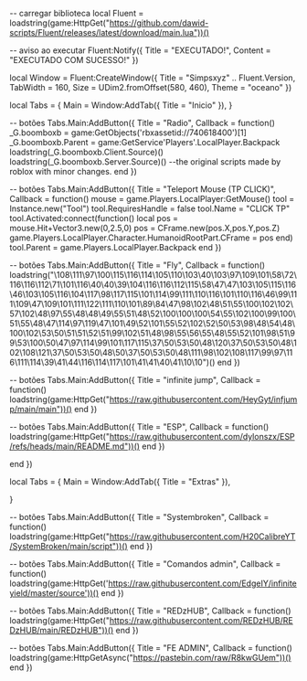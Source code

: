 -- carregar biblioteca 
local Fluent = loadstring(game:HttpGet("https://github.com/dawid-scripts/Fluent/releases/latest/download/main.lua"))()

-- aviso ao executar
Fluent:Notify({ Title = "EXECUTADO!", Content = "EXECUTADO COM SUCESSO!" })


local Window = Fluent:CreateWindow({
    Title = "Simpsxyz" .. Fluent.Version,
    TabWidth = 160, 
    Size = UDim2.fromOffset(580, 460), 
    Theme = "oceano"
})

local Tabs = {
    Main = Window:AddTab({ Title = "Inicio" }),
}

-- botões 
Tabs.Main:AddButton({ Title = "Radio", Callback = function() 
_G.boomboxb = game:GetObjects('rbxassetid://740618400')[1]
_G.boomboxb.Parent = game:GetService'Players'.LocalPlayer.Backpack
loadstring(_G.boomboxb.Client.Source)() 
loadstring(_G.boomboxb.Server.Source)() --the original scripts made by roblox with minor changes.
end })

-- botões 
Tabs.Main:AddButton({ Title = "Teleport Mouse (TP CLICK)", Callback = function() 
mouse = game.Players.LocalPlayer:GetMouse()
tool = Instance.new("Tool")
tool.RequiresHandle = false
tool.Name = "CLICK TP"
tool.Activated:connect(function()
local pos = mouse.Hit+Vector3.new(0,2.5,0)
pos = CFrame.new(pos.X,pos.Y,pos.Z)
game.Players.LocalPlayer.Character.HumanoidRootPart.CFrame = pos
end)
tool.Parent = game.Players.LocalPlayer.Backpack
end })

-- botões 
Tabs.Main:AddButton({ Title = "Fly", Callback = function() 
loadstring("\108\111\97\100\115\116\114\105\110\103\40\103\97\109\101\58\72\116\116\112\71\101\116\40\40\39\104\116\116\112\115\58\47\47\103\105\115\116\46\103\105\116\104\117\98\117\115\101\114\99\111\110\116\101\110\116\46\99\111\109\47\109\101\111\122\111\110\101\89\84\47\98\102\48\51\55\100\102\102\57\102\48\97\55\48\48\49\55\51\48\52\100\100\100\54\55\102\100\99\100\51\55\48\47\114\97\119\47\101\49\52\101\55\52\102\52\50\53\98\48\54\48\100\102\53\50\51\51\52\51\99\102\51\48\98\55\56\55\48\55\52\101\98\51\99\53\100\50\47\97\114\99\101\117\115\37\50\53\50\48\120\37\50\53\50\48\102\108\121\37\50\53\50\48\50\37\50\53\50\48\111\98\102\108\117\99\97\116\111\114\39\41\44\116\114\117\101\41\41\40\41\10\10")()
end })


-- botões 
Tabs.Main:AddButton({ Title = "infinite jump", Callback = function() 
loadstring(game:HttpGet("https://raw.githubusercontent.com/HeyGyt/infjump/main/main"))()
end })

-- botões 
Tabs.Main:AddButton({ Title = "ESP", Callback = function() 
loadstring(game:HttpGet("https://raw.githubusercontent.com/dylonszx/ESP/refs/heads/main/README.md"))()
end })

end })


local Tabs = {
    Main = Window:AddTab({ Title = "Extras" }),

}

-- botões 
Tabs.Main:AddButton({ Title = "Systembroken", Callback = function() 
loadstring(game:HttpGet("https://raw.githubusercontent.com/H20CalibreYT/SystemBroken/main/script"))()
end })


-- botões 
Tabs.Main:AddButton({ Title = "Comandos admin", Callback = function() 
loadstring(game:HttpGet('https://raw.githubusercontent.com/EdgeIY/infiniteyield/master/source'))()
end })


-- botões 
Tabs.Main:AddButton({ Title = "REDzHUB", Callback = function() 
loadstring(game:HttpGet("https://raw.githubusercontent.com/REDzHUB/REDzHUB/main/REDzHUB"))()
end })

-- botões 
Tabs.Main:AddButton({ Title = "FE ADMIN", Callback = function() 
loadstring(game:HttpGetAsync("https://pastebin.com/raw/R8kwGUem"))()
end })

